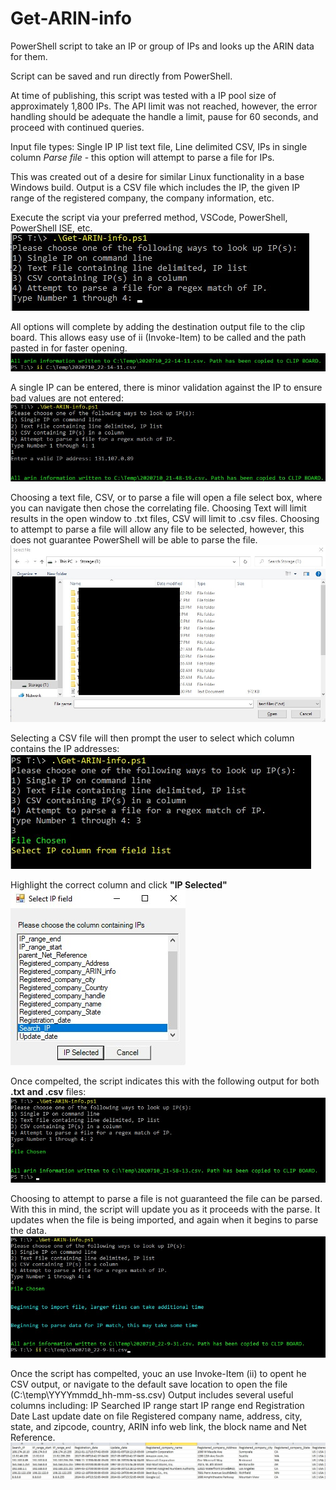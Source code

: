 # Get-ARIN-info
PowerShell script to take an IP or group of IPs and looks up the ARIN data for them. 

Script can be saved and run directly from PowerShell.

At time of publishing, this script was tested with a IP pool size of approximately 1,800 IPs. The API limit was not reached, however, the error handling should be adequate the handle a limit, pause for 60 seconds, and proceed with continued queries. 

Input file types:
  Single IP
  IP list text file, Line delimited
  CSV, IPs in single column
  *Parse file* - this option will attempt to parse a file for IPs.

This was created out of a desire for similar Linux functionality in a base Windows build. Output is a CSV file which includes the IP, the given IP range of the registered company, the company information, etc.


Execute the script via your preferred method, VSCode, PowerShell, PowerShell ISE, etc. 
<img src='https://github.com/SelectFromT/Get-ARIN-info/blob/master/SampleData/InputChoice.jpg'>

All options will complete by adding the destination output file to the clip board. This allows easy use of ii (Invoke-Item) to be called and the path pasted in for faster opening. 
<img src='https://github.com/SelectFromT/Get-ARIN-info/blob/master/SampleData/Invoke-ItemExample.jpg'>

A single IP can be entered, there is minor validation against the IP to ensure bad values are not entered:
<img src='https://github.com/SelectFromT/Get-ARIN-info/blob/master/SampleData/singleIP.jpg'>

Choosing a text file, CSV, or to parse a file will open a file select box, where you can navigate then chose the correlating file. Choosing Text will limit results in the open window to .txt files, CSV will limit to .csv files. Choosing to attempt to parse a file will allow any file to be selected, however, this does not guarantee PowerShell will be able to parse the file.
<img src='https://github.com/SelectFromT/Get-ARIN-info/blob/master/SampleData/FileSelect.jpg'>

Selecting a CSV file will then prompt the user to select which column contains the IP addresses:
<img src='https://github.com/SelectFromT/Get-ARIN-info/blob/master/SampleData/CSVColumnSelect1.jpg'><br />

Highlight the correct column and click <b>"IP Selected"</b></br>
<img src='https://github.com/SelectFromT/Get-ARIN-info/blob/master/SampleData/CSVColumnSelect2.jpg'>

Once compelted, the script indicates this with the following output for both <b>.txt and .csv</b> files:
<img src='https://github.com/SelectFromT/Get-ARIN-info/blob/master/SampleData/Text-CSV_LookupComplete.jpg'>

Choosing to attempt to parse a file is not guaranteed the file can be parsed. With this in mind, the script will update you as it proceeds with the parse. It updates when the file is being imported, and again when it begins to parse the data.
<img src='https://github.com/SelectFromT/Get-ARIN-info/blob/master/SampleData/ParseFile.jpg'>


Once the script has compelted, youc an use Invoke-Item (ii) to opent he CSV output, or navigate to the default save location to open the file (C:\temp\YYYYmmdd_hh-mm-ss.csv)
Output includes several useful columns including:
IP Searched
IP range start
IP range end
Registration Date
Last update date on file
Registered company name, address, city, state, and zipcode, country, ARIN info web link, the block name and Net Reference.
<img src='https://github.com/SelectFromT/Get-ARIN-info/blob/master/SampleData/ExampleOutput.jpg'>

